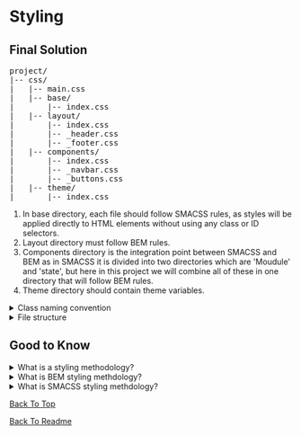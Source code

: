# Styling

## Final Solution

<pre>
project/
|-- css/
|   |-- main.css
|   |-- base/
|       |-- index.css
|   |-- layout/
|       |-- index.css
|       |-- _header.css
|       |-- _footer.css
|   |-- components/
|       |-- index.css
|       |-- _navbar.css
|       |-- _buttons.css
|   |-- theme/
|       |-- index.css
</pre>
<ol>
    <li>
        In base directory, each file should follow SMACSS rules, as styles will be applied directly to HTML elements without using any class or ID selectors.
    </li>
    <li>
        Layout directory must follow BEM rules.
    </li>
    <li>
        Components directory is the integration point between SMACSS and BEM as in SMACSS it is divided into two directories which are 'Moudule' and 'state', but here in this project we will combine all of these in one directory that will follow BEM rules.
    </li>
    <li>
        Theme directory should contain theme variables.
    </li>
</ol>
<details>
    <summary>Class naming convention</summary>
    <p>
        Creative solution inspired from BEM (Block Element Modifier) and SMACSS (Scalable and Modular Architecture for CSS) styling methodologies
    </p>
</details>

<details>
    <summary>File structure</summary>
    <p>
        There is not a strict folder structure that should be used to implement these methodologies, but a creative solution is also made here (which is mentioned in "Final Solution" toggle list).
    </p>

</details>

## Good to Know

<details>
    <summary>What is a styling methodology?</summary>
    A CSS (Cascading Style Sheets) styling methodology is a systematic approach or set of guidelines that developers follow to organize and structure their CSS code. The goal of a styling methodology is to create maintainable, scalable, and efficient stylesheets for web development.
</details>

<details>
    <summary>What is BEM styling methdology?</summary>
    <ul>
      <li>
        Block: Represents a standalone component that is reusable and meaningful on its own (e.g., header, menu).
      </li>
      <li>
        Element: Represents a part of a block and cannot be used outside of it (e.g., button within a header).
      </li>
      <li>
        Modifier: Represents a variation or state of a block or element (e.g., a disabled button).
      </li>
      <br>
      <div>Code Example:</div>
      <br />
      <pre>
        // CSS Styles
        .block {
        }
        .block--modifier {
        }
        .block__element {
        }
        .block__element--modifier {
        }
      </pre>
      <pre>
        // HTML
        &lt;div class="block block--modifier"&gt;
          &lt;span class="block__element block__element--modifier"&gt;&lt;/span&gt;
        &lt;/div&gt;
      </pre>
    </ul>
</details>

<details>
    <summary>What is SMACSS styling methdology?</summary>
    <ul>
      <li>
        Categorizes styles into five types: Base, Layout, Module, State, and Theme.
      </li>
      <li>
        The Base category defines the default styling for HTML elements. It includes things like reset styles and common styling for basic elements like headings, paragraphs, and links.
        <div>Example:</div>
        <pre>
/* Base styles */
body {
  margin: 0;
  padding: 0;
}
h1,
h2,
h3 {
  font-weight: normal;
}
a {
  color: #0066cc;
}
</pre>
      </li>
      <li>
        The Layout category deals with the major structural components of the layout. It includes styles for defining the overall layout structure, such as header, footer, main content area, and sidebars.
        <div>Example:</div>
        <pre>
/* Layout styles */
.header {
  background-color: #333;
  color: #fff;
}
.main-content {
  width: 70%;
  float: left;
}
.sidebar {
  width: 30%;
  float: left;
}
        </pre>
      </li>
      <li>
        The Module category encapsulates reusable, modular components or widgets. These are the building blocks of your interface.
        <div>Example:</div>
        <pre>
/* Module styles */
.button {
  display: inline-block;
  padding: 10px 20px;
  background-color: #0066cc;
  color: #fff;
  text-decoration: none;
  border-radius: 4px;
}
.alert {
  padding: 10px;
  border: 1px solid #c00;
  background-color: #fdd;
  color: #c00;
}
        </pre>
      </li>
      <li>
        The State category deals with styles that define how modules or layouts look in a particular state. This can include styles for a module when it's in a hover state, active state, or any other dynamic state.
        <div>Example:</div>
        <pre>
/* State styles */
.button:hover {
  background-color: #004080;
}

.alert.success {
border-color: #4caf50;
background-color: #d4edda;
color: #155724;
}

</pre>
</li>
<li>
The Theme category contains styles related to the visual styling of the application or website. It allows for easy theming by changing a few base styles to create a different look and feel.
<div>Example:</div>
<pre>
/_ Theme styles _/
.theme-dark .header {
background-color: #000;
color: #fff;
}

.theme-light .header {
background-color: #fff;
color: #000;
}

</pre>
</li>
</ul>

</details>

[Back To Top](#styling)

[Back To Readme](../README.md)
